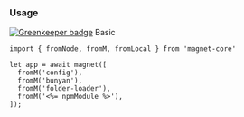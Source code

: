 ### Usage

[![Greenkeeper badge](https://badges.greenkeeper.io/Magnetjs/magnet-https.svg)](https://greenkeeper.io/)
Basic
```
import { fromNode, fromM, fromLocal } from 'magnet-core'

let app = await magnet([
  fromM('config'),
  fromM('bunyan'),
  fromM('folder-loader'),
  fromM('<%= npmModule %>'),
]);
```
